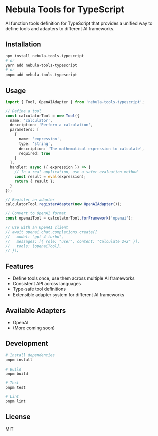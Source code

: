 # Nebula Tools for TypeScript

AI function tools definition for TypeScript that provides a unified way to define tools and adapters to different AI frameworks.

## Installation

```bash
npm install nebula-tools-typescript
# or
yarn add nebula-tools-typescript
# or
pnpm add nebula-tools-typescript
```

## Usage

```typescript
import { Tool, OpenAIAdapter } from 'nebula-tools-typescript';

// Define a tool
const calculatorTool = new Tool({
  name: 'calculator',
  description: 'Perform a calculation',
  parameters: [
    {
      name: 'expression',
      type: 'string',
      description: 'The mathematical expression to calculate',
      required: true
    }
  ],
  handler: async ({ expression }) => {
    // In a real application, use a safer evaluation method
    const result = eval(expression);
    return { result };
  }
});

// Register an adapter
calculatorTool.registerAdapter(new OpenAIAdapter());

// Convert to OpenAI format
const openaiTool = calculatorTool.forFramework('openai');

// Use with an OpenAI client
// await openai.chat.completions.create({
//   model: "gpt-4-turbo",
//   messages: [{ role: "user", content: "Calculate 2+2" }],
//   tools: [openaiTool],
// });
```

## Features

- Define tools once, use them across multiple AI frameworks
- Consistent API across languages
- Type-safe tool definitions
- Extensible adapter system for different AI frameworks

## Available Adapters

- OpenAI
- (More coming soon)

## Development

```bash
# Install dependencies
pnpm install

# Build
pnpm build

# Test
pnpm test

# Lint
pnpm lint
```

## License

MIT
